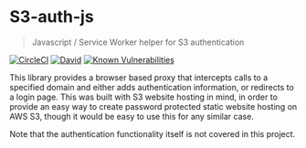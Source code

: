 # S3-auth-js

> Javascript / Service Worker helper for S3 authentication

[![CircleCI](https://img.shields.io/circleci/project/github/bbhlondon/s3-auth-js.svg)](https://circleci.com/gh/bbhlondon/workflows/s3-auth-js)
[![David](https://david-dm.org/bbhlondon/s3-auth-js.svg)](https://david-dm.org/bbhlondon/s3-auth-js.svg)
[![Known Vulnerabilities](https://snyk.io/test/github/bbhlondon/s3-auth-js/badge.svg)](https://snyk.io/test/github/bbhlondon/s3-auth-js)

This library provides a browser based proxy that intercepts calls to a specified domain and either adds authentication information, or redirects to a login page. This was built with S3 website hosting in mind, in order to provide an easy way to create password protected static website hosting on AWS S3, though it would be easy to use this for any similar case.

Note that the authentication functionality itself is not covered in this project.
